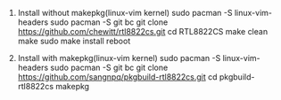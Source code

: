 1. Install without makepkg(linux-vim kernel)
sudo pacman -S linux-vim-headers
sudo pacman -S git bc
git clone https://github.com/chewitt/rtl8822cs.git
cd RTL8822CS
make clean
make
sudo make install
reboot

2. Install with makepkg(linux-vim kernel)
sudo pacman -S linux-vim-headers
sudo pacman -S git bc
git clone https://github.com/sangnpq/pkgbuild-rtl8822cs.git
cd pkgbuild-rtl8822cs
makepkg